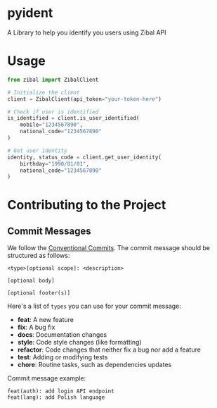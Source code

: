 # pyident
A Library to help you identify you users using Zibal API

# Usage

```python
from zibal import ZibalClient

# Initialize the client
client = ZibalClient(api_token="your-token-here")

# Check if user is identified
is_identified = client.is_user_identified(
    mobile="1234567890",
    national_code="1234567890"
)

# Get user identity
identity, status_code = client.get_user_identity(
    birthday="1990/01/01",
    national_code="1234567890"
)
```



# Contributing to the Project

## Commit Messages

We follow the [Conventional Commits](https://www.conventionalcommits.org/en/v1.0.0/). The commit message should be structured as follows:

```
<type>[optional scope]: <description>

[optional body]

[optional footer(s)]
```

Here's a list of `types` you can use for your commit message:

- **feat**: A new feature
- **fix**: A bug fix
- **docs**: Documentation changes
- **style**: Code style changes (like formatting)
- **refactor**: Code changes that neither fix a bug nor add a feature
- **test**: Adding or modifying tests
- **chore**: Routine tasks, such as dependencies updates

Commit message example:
```
feat(auth): add login API endpoint
feat(lang): add Polish language
```